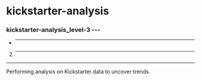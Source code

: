 # kickstarter-analysis
### kickstarter-analysis_level-3 ---
* ---
2. ---
- ---
Performing analysis on Kickstarter data to uncover trends.

